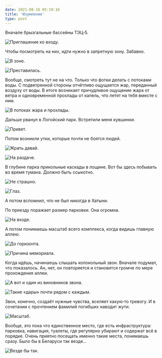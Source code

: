 ```yaml
---
date: 2021-08-16 05:19:16
title: 'Изумление'
type: post
---
```


Вначале брызгальные бассейны ТЭЦ‐5.

![Приглашение ко входу.](IMG_0828.jpg)

Чтобы посмотреть на них, идти нужно в запретную зону. Забавно.

![В зоне.](IMG_0800.jpg)

![Преставилась.](IMG_0817.jpg)

Вообще, смотреть тут не на что. Только что фотки делать с потоками воды. С подветренной стороны отчётливо ощущается жар,
переданный воздуху от воды. В итоге возникает причудливое ощущение жара от ветра и одновременной прохлады от капель, что
летят на тебя вместе с ним.

![В потоках жара и прохлады.](IMG_0825.jpg)

Дальше рванул в Логойский парк. Встретили меня кувшинки.

![Привет.](IMG_0831.jpg)

Потом возникли утки, которые почти не боятся людей.

![Жрать давай.](IMG_0837.jpg)

![На раздаче.](IMG_0848.jpg)

В глубине парка прикольные каскады в лощине. Вот бы здесь побывать во время тумана. Должно быть ссыкотно.

![Не страшно.](IMG_0856.jpg)

![Глаз.](IMG_0872.jpg)

А потом вспомнил, что не был никогда в Хатыни.

По приезду поражает размер парковки. Она огромна.

![На входе.](IMG_0888.jpg)

А потом понимаешь масштаб всего комплекса, когда видишь главную аллею.

![До горизонта.](IMG_0889.jpg)

![Причина мемориала.](IMG_0902.jpg)

Когда идёшь, начинаешь слышать колокольный звон. Вначале подумал, что показалось. Ан, нет, он повторяется и становится
громче по мере прохождения аллеи.

![А вот и один из виновников звона.](IMG_0920.jpg)

![Такие «дары» почти рядом с каждым.](IMG_0921.jpg)

Звон, конечно, создаёт нужные чувства, вселяет какую‐то тревогу. И в сочетании с прочтением фамилий погибших наводит
жути.

![Масштаб.](IMG_0919.jpg)

Вообще, это пока что единственное место, где есть инфраструктура: парковка, навигация, туалеты, где регулярно убирают и
содержат всё в порядке. Очень приятно посещать именно такие места, понимаешь сразу. Было бы в Беларуси так везде...

![Везде бы так.](IMG_0925.jpg)
